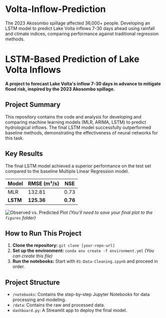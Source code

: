# Volta-Inflow-Prediction
The 2023 Akosombo spillage affected 36,000+ people. Developing an LSTM model to predict Lake Volta inflows 7-30 days ahead using rainfall and climate indices, comparing performance against traditional regression methods.


# LSTM-Based Prediction of Lake Volta Inflows

**A project to forecast Lake Volta's inflow 7-30 days in advance to mitigate flood risk, inspired by the 2023 Akosombo spillage.**

## Project Summary
This repository contains the code and analysis for developing and comparing machine learning models (MLR, ARIMA, LSTM) to predict hydrological inflows. The final LSTM model successfully outperformed baseline methods, demonstrating the effectiveness of neural networks for this task.

## Key Results
The final LSTM model achieved a superior performance on the test set compared to the baseline Multiple Linear Regression model.

| Model | RMSE (m³/s) | NSE |
|---|---|---|
| MLR | 132.81 | 0.73 |
| **LSTM** | **125.36** | **0.76** |

![Observed vs. Predicted Plot](figures/final_comparison_plot.png)
*(You'll need to save your final plot to the `figures` folder)*

## How to Run This Project
1.  **Clone the repository:** `git clone [your-repo-url]`
2.  **Set up the environment:** `conda env create -f environment.yml` *(You can create this file)*
3.  **Run the notebooks:** Start with `01-Data-Cleaning.ipynb` and proceed in order.

## Project Structure
-   `/notebooks`: Contains the step-by-step Jupyter Notebooks for data processing and modeling.
-   `/data`: Contains the raw and processed data.
-   `dashboard.py`: A Streamlit app to deploy the final model.